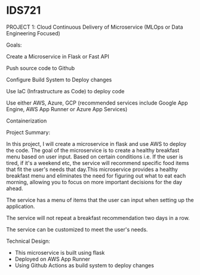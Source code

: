 # IDS721


PROJECT 1: Cloud Continuous Delivery of Microservice (MLOps or Data Engineering Focused)

Goals:

Create a Microservice in Flask or Fast API

Push source code to Github

Configure Build System to Deploy changes

Use IaC (Infrastructure as Code) to deploy code

Use either AWS, Azure, GCP (recommended services include Google App Engine, AWS App Runner or Azure App Services)

Containerization



Project Summary:

In this project, I will create a microservice in flask and use AWS to deploy the code. The goal of the microservice is to create a healthy breakfast menu based on user input. Based on certain conditions i.e. If the user is tired, if it's a weekend etc, the service will recommend specific food items that fit the user's needs that day.This microservice provides a healthy breakfast menu and eliminates the need for figuring out what to eat each morning, allowing you to focus on more important decisions for the day ahead. 

The service has a menu of items that the user can input when setting up the application. 

The service will not repeat a breakfast recommendation two days in a row.

The service can be customized to meet the user's needs. 


Technical Design:

- This microservice is built using flask 
- Deployed on AWS App Runner
- Using Github Actions as build system to deploy changes





